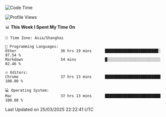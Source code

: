 <!--START_SECTION:waka-->
![Code Time](http://img.shields.io/badge/Code%20Time-3%2C697%20hrs%2055%20mins-blue)

![Profile Views](http://img.shields.io/badge/Profile%20Views-0-blue)

📊 **This Week I Spent My Time On** 

```text
🕑︎ Time Zone: Asia/Shanghai

💬 Programming Languages: 
Other                    36 hrs 19 mins      ████████████████████████░   97.54 % 
Markdown                 54 mins             █░░░░░░░░░░░░░░░░░░░░░░░░   02.46 % 

🔥 Editors: 
Chrome                   37 hrs 13 mins      █████████████████████████   100.00 % 

💻 Operating System: 
Mac                      37 hrs 13 mins      █████████████████████████   100.00 % 
```


 Last Updated on 25/03/2025 22:22:41 UTC
<!--END_SECTION:waka-->